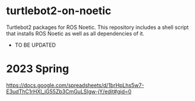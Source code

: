 # turtlebot2-on-noetic
Turtlebot2 packages for ROS Noetic. This repository includes a shell script that installs ROS Noetic as well as all dependencies of it. 

* TO BE UPDATED

# 2023 Spring
https://docs.google.com/spreadsheets/d/1brHpLhs5w7-E3udThC1rHXI_iG55Zb3CmGuLSlgw-jY/edit#gid=0
